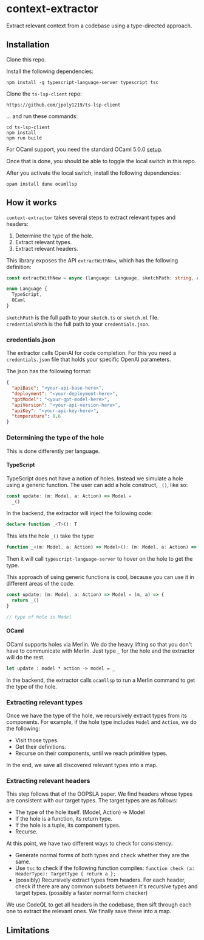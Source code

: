 # context-extractor

Extract relevant context from a codebase using a type-directed approach.

## Installation

Clone this repo.

Install the following dependencies:

```text
npm install -g typescript-language-server typescript tsc
```

Clone the `ts-lsp-client` repo:

```text
https://github.com/jpoly1219/ts-lsp-client
```

... and run these commands:

```text
cd ts-lsp-client
npm install
npm run build
```

For OCaml support, you need the standard OCaml 5.0.0 [setup](https://ocaml.org/docs/installing-ocaml).

Once that is done, you should be able to toggle the local switch in this repo.

After you activate the local switch, install the following dependencies:

<!-- TODO: Update dependencies. -->
```text
opam install dune ocamllsp
```

## How it works

`context-extractor` takes several steps to extract relevant types and headers:

1. Determine the type of the hole.
2. Extract relevant types.
3. Extract relevant headers.

This library exposes the API `extractWithNew`, which has the following definition:
```ts
const extractWithNew = async (language: Language, sketchPath: string, credentialsPath: string) => {}

enum Language {
  TypeScript,
  OCaml
}
```

`sketchPath` is the full path to your `sketch.ts` or `sketch.ml` file.
`credentialsPath` is the full path to your `credentials.json`.

### credentials.json

The extractor calls OpenAI for code completion.
For this you need a `credentials.json` file that holds your specific OpenAI parameters.

The json has the following format:

<!-- TODO: This is probably difficult to understand. -->
```json
{
  "apiBase": "<your-api-base-here>",
  "deployment": "<your-deployment-here>",
  "gptModel": "<your-gpt-model-here>",
  "apiVersion": "<your-api-version-here>",
  "apiKey": "<your-api-key-here>",
  "temperature": 0.6
}
```

### Determining the type of the hole

<!-- We use CodeQL to determine the type of the hole. -->
<!-- We denote `_()` to be the hole construct. -->
<!-- Using CodeQL, we find the AST node whose string representation includes `_()`. -->
<!-- Then we climb up the tree to find the enclosing statement, and its type annotation. -->
<!-- Note the term *type annotation*. CodeQL cannot infer the type of a given hole. -->
<!-- Every statement with a hole must include an explicit type annotation. -->
<!-- We are looking into ways to infer the type of the hole. -->

This is done differently per language.

#### TypeScript

TypeScript does not have a notion of holes.
Instead we simulate a hole using a generic function.
The user can add a hole construct, `_()`, like so:

```ts
const update: (m: Model, a: Action) => Model =
  _()
```

In the backend, the extractor will inject the following code:

```ts
declare function _<T>(): T
```

This lets the hole `_()` take the type:

```ts
function _<(m: Model, a: Action) => Model>(): (m: Model, a: Action) => Model
```

Then it will call `typescript-language-server` to hover on the hole to get the type.

This approach of using generic functions is cool,
because you can use it in different areas of the code.

```ts
const update: (m: Model, a: Action) => Model = (m, a) => {
  return _()
}

// type of hole is Model
```

#### OCaml

OCaml supports holes via Merlin.
We do the heavy lifting so that you don't have to communicate with Merlin.
Just type `_` for the hole and the extractor will do the rest.

```ocaml
let update : model * action -> model = _
```

In the backend, the extractor calls `ocamllsp` to
run a Merlin command to get the type of the hole.

### Extracting relevant types

Once we have the type of the hole, we recursively extract types from its components.
For example, if the hole type includes `Model` and `Action`, we do the following:

- Visit those types.
- Get their definitions.
- Recurse on their components, until we reach primitive types.

In the end, we save all discovered relevant types into a map.

### Extracting relevant headers

This step follows that of the OOPSLA paper.
We find headers whose types are consistent with our target types.
The target types are as follows:

- The type of the hole itself. (Model, Action) => Model
- If the hole is a function, its return type.
- If the hole is a tuple, its component types.
- Recurse.

At this point, we have two different ways to check for consistency:

- Generate normal forms of both types and check whether they are the same.
- Use `tsc` to check if the following function compiles: `function check (a: HeaderType): TargetType { return a };`
- (possibly) Recursively extract types from headers. For each header, check if there are any common subsets between it's recursive types and target types. (possibly a faster normal form checker)

We use CodeQL to get all headers in the codebase, then sift through each one to extract the relevant ones.
We finally save these into a map.

## Limitations
